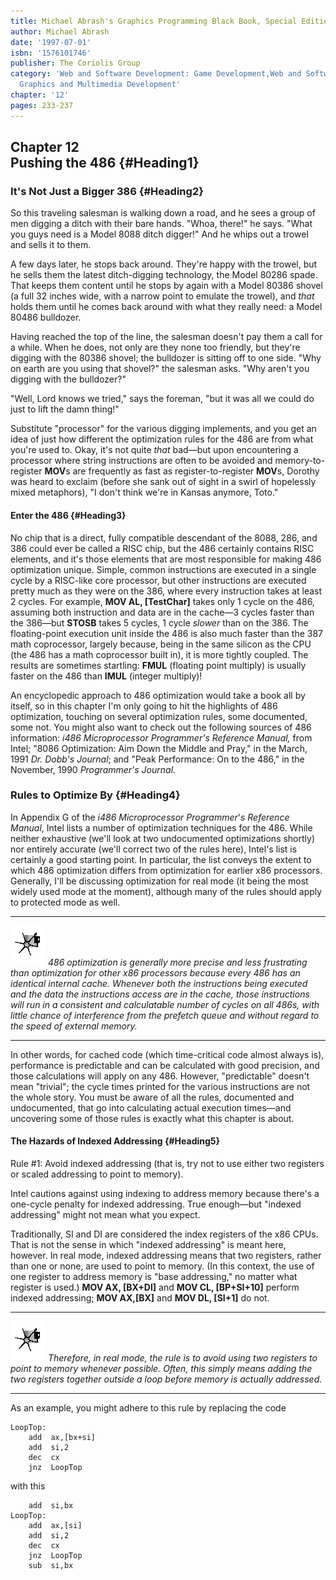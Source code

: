 ```yaml
---
title: Michael Abrash's Graphics Programming Black Book, Special Edition
author: Michael Abrash
date: '1997-07-01'
isbn: '1576101746'
publisher: The Coriolis Group
category: 'Web and Software Development: Game Development,Web and Software Development:
  Graphics and Multimedia Development'
chapter: '12'
pages: 233-237
---
```


Chapter 12\
 Pushing the 486 {#Heading1}
----------------

### It's Not Just a Bigger 386 {#Heading2}

So this traveling salesman is walking down a road, and he sees a group
of men digging a ditch with their bare hands. "Whoa, there!" he says.
"What you guys need is a Model 8088 ditch digger!" And he whips out a
trowel and sells it to them.

A few days later, he stops back around. They're happy with the trowel,
but he sells them the latest ditch-digging technology, the Model 80286
spade. That keeps them content until he stops by again with a Model
80386 shovel (a full 32 inches wide, with a narrow point to emulate the
trowel), and *that* holds them until he comes back around with what they
really need: a Model 80486 bulldozer.

Having reached the top of the line, the salesman doesn't pay them a call
for a while. When he does, not only are they none too friendly, but
they're digging with the 80386 shovel; the bulldozer is sitting off to
one side. "Why on earth are you using that shovel?" the salesman asks.
"Why aren't you digging with the bulldozer?"

"Well, Lord knows we tried," says the foreman, "but it was all we could
do just to lift the damn thing!"

Substitute "processor" for the various digging implements, and you get
an idea of just how different the optimization rules for the 486 are
from what you're used to. Okay, it's not quite *that* bad—but upon
encountering a processor where string instructions are often to be
avoided and memory-to-register **MOV**s are frequently as fast as
register-to-register **MOV**s, Dorothy was heard to exclaim (before she
sank out of sight in a swirl of hopelessly mixed metaphors), "I don't
think we're in Kansas anymore, Toto."

#### Enter the 486 {#Heading3}

No chip that is a direct, fully compatible descendant of the 8088, 286,
and 386 could ever be called a RISC chip, but the 486 certainly contains
RISC elements, and it's those elements that are most responsible for
making 486 optimization unique. Simple, common instructions are executed
in a single cycle by a RISC-like core processor, but other instructions
are executed pretty much as they were on the 386, where every
instruction takes at least 2 cycles. For example, **MOV AL, [TestChar]**
takes only 1 cycle on the 486, assuming both instruction and data are in
the cache—3 cycles faster than the 386—but **STOSB** takes 5 cycles, 1
cycle *slower* than on the 386. The floating-point execution unit inside
the 486 is also much faster than the 387 math coprocessor, largely
because, being in the same silicon as the CPU (the 486 has a math
coprocessor built in), it is more tightly coupled. The results are
sometimes startling: **FMUL** (floating point multiply) is usually
faster on the 486 than **IMUL** (integer multiply)!

An encyclopedic approach to 486 optimization would take a book all by
itself, so in this chapter I'm only going to hit the highlights of 486
optimization, touching on several optimization rules, some documented,
some not. You might also want to check out the following sources of 486
information: *i486 Microprocessor Programmer's Reference Manual,* from
Intel; "8086 Optimization: Aim Down the Middle and Pray," in the March,
1991 *Dr. Dobb's Journal*; and "Peak Performance: On to the 486," in the
November, 1990 *Programmer's Journal.*

### Rules to Optimize By {#Heading4}

In Appendix G of the *i486 Microprocessor Programmer*'*s* *Reference
Manual*, Intel lists a number of optimization techniques for the 486.
While neither exhaustive (we'll look at two undocumented optimizations
shortly) nor entirely accurate (we'll correct two of the rules here),
Intel's list is certainly a good starting point. In particular, the list
conveys the extent to which 486 optimization differs from optimization
for earlier x86 processors. Generally, I'll be discussing optimization
for real mode (it being the most widely used mode at the moment),
although many of the rules should apply to protected mode as well.

  ------------------- --------------------------------------------------------------------------------------------------------------------------------------------------------------------------------------------------------------------------------------------------------------------------------------------------------------------------------------------------------------------------------------------------------------------------------------------------------------------------------
  ![](images/i.jpg)   *486 optimization is generally more precise and less frustrating than optimization for other x86 processors because every 486 has an identical internal cache. Whenever both the instructions being executed and the data the instructions access are in the cache, those instructions will run in a consistent and calculatable number of cycles on all 486s, with little chance of interference from the prefetch queue and without regard to the speed of external memory.*
  ------------------- --------------------------------------------------------------------------------------------------------------------------------------------------------------------------------------------------------------------------------------------------------------------------------------------------------------------------------------------------------------------------------------------------------------------------------------------------------------------------------

In other words, for cached code (which time-critical code almost always
is), performance is predictable and can be calculated with good
precision, and those calculations will apply on any 486. However,
"predictable" doesn't mean "trivial"; the cycle times printed for the
various instructions are not the whole story. You must be aware of all
the rules, documented and undocumented, that go into calculating actual
execution times—and uncovering some of those rules is exactly what this
chapter is about.

#### The Hazards of Indexed Addressing {#Heading5}

Rule \#1: Avoid indexed addressing (that is, try not to use either two
registers or scaled addressing to point to memory).

Intel cautions against using indexing to address memory because there's
a one-cycle penalty for indexed addressing. True enough—but "indexed
addressing" might not mean what you expect.

Traditionally, SI and DI are considered the index registers of the x86
CPUs. That is not the sense in which "indexed addressing" is meant here,
however. In real mode, indexed addressing means that two registers,
rather than one or none, are used to point to memory. (In this context,
the use of one register to address memory is "base addressing," no
matter what register is used.) **MOV AX, [BX+DI]** and **MOV CL,
[BP+SI+10]** perform indexed addressing; **MOV AX,[BX]** and **MOV DL,
[SI+1]** do not.

  ------------------- --------------------------------------------------------------------------------------------------------------------------------------------------------------------------------------------------------------------------
  ![](images/i.jpg)   *Therefore, in real mode, the rule is to avoid using two registers to point to memory whenever possible. Often, this simply means adding the two registers together outside a loop before memory is actually addressed.*
  ------------------- --------------------------------------------------------------------------------------------------------------------------------------------------------------------------------------------------------------------------

As an example, you might adhere to this rule by replacing the code

    LoopTop:
        add  ax,[bx+si]
        add  si,2
        dec  cx
        jnz  LoopTop

with this

        add  si,bx
    LoopTop:
        add  ax,[si]
        add  si,2
        dec  cx
        jnz  LoopTop
        sub  si,bx
